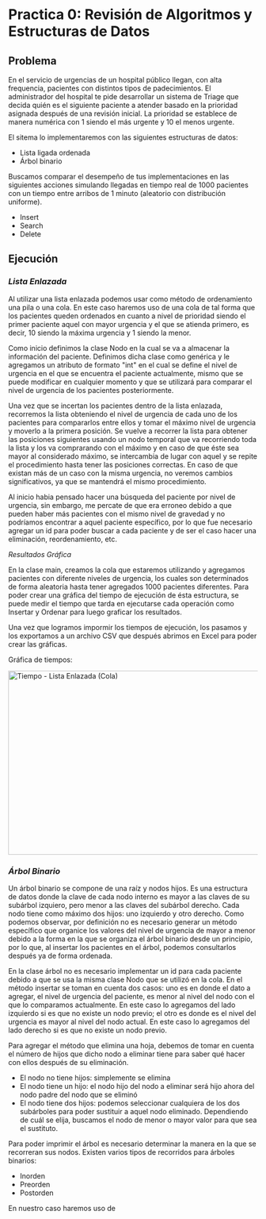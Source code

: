 # Practica 0: Revisión de Algoritmos y Estructuras de Datos

## **Problema**

En el servicio de urgencias de un hospital público llegan, con alta frequencia, pacientes con
distintos tipos de padecimientos. El administrador del hospital te pide desarrollar un sistema de
Triage que decida quién es el siguiente paciente a atender basado en la prioridad asignada después
de una revisión inicial. La prioridad se establece de manera numérica con 1 siendo el más urgente y 10 el menos
urgente. 

El sitema lo implementaremos con las siguientes estructuras de datos:
  - Lista ligada ordenada
  - Árbol binario 

Buscamos comparar el desempeño de tus implementaciones en las siguientes acciones simulando llegadas
en tiempo real de 1000 pacientes con un tiempo entre arribos de 1 minuto (aleatorio con
distribución uniforme).
  - Insert
  - Search
  - Delete

## **Ejecución**

### ***Lista Enlazada***
Al utilizar una lista enlazada podemos usar como método de ordenamiento una pila o una cola. En este caso haremos uso de una cola de tal forma que los pacientes queden ordenados en cuanto a nivel de prioridad siendo el primer paciente aquel con mayor urgencia y el que se atienda primero, es decir, 10 siendo la máxima urgencia y 1 siendo la menor. 

Como inicio definimos la clase Nodo en la cual se va a almacenar la información del paciente. Definimos dicha clase como genérica y le agregamos un atributo de formato "int" en el cual se define el nivel de urgencia en el que se encuentra el paciente actualmente, mismo que se puede modificar en cualquier momento y que se utilizará para comparar el nivel de urgencia de los pacientes posteriormente. 

Una vez que se incertan los pacientes dentro de la lista enlazada, recorremos la lista obteniendo el nivel de urgencia de cada uno de los pacientes para compararlos entre ellos y tomar el máximo nivel de urgencia y moverlo a la primera posición. Se vuelve a recorrer la lista para obtener las posiciones siguientes usando un nodo temporal que va recorriendo toda la lista y los va comprarando con el máximo y en caso de que éste sea mayor al considerado máximo, se intercambia de lugar con aquel y se repite el procedimiento hasta tener las posiciones correctas. En caso de que existan más de un caso con la misma urgencia, no veremos cambios significativos, ya que se mantendrá el mismo procedimiento. 

Al inicio habia pensado hacer una búsqueda del paciente por nivel de urgencia, sin embargo, me percate de que era erroneo debido a que pueden haber más pacientes con el mismo nivel de gravedad y no podríamos encontrar a aquel paciente específico, por lo que fue necesario agregar un id para poder buscar a cada paciente y de ser el caso hacer una eliminación, reordenamiento, etc.

 _Resultados Gráfica_

En la clase main, creamos la cola que estaremos utilizando y agregamos pacientes con diferente niveles de urgencia, los cuales son determinados de forma aleatoria hasta tener agregados 1000 pacientes diferentes. Para poder crear una gráfica del tiempo de ejecución de ésta estructura, se puede medir el tiempo que tarda en ejecutarse cada operación como Insertar y Ordenar para luego graficar los resultados. 

Una vez que logramos impormir los tiempos de ejecución, los pasamos y los exportamos a un archivo CSV que después abrimos en Excel para poder crear las gráficas. 

Gráfica de tiempos:


<img width="600" height="371" alt="Tiempo - Lista Enlazada (Cola)" src="https://github.com/user-attachments/assets/03656838-0be2-4c30-b41f-dbc3065bbfb4" />



### ***Árbol Binario***
Un árbol binario se compone de una raíz y nodos hijos. Es una estructura de datos donde la clave de cada nodo interno es mayor a las claves de su subárbol izquiero, pero menor a las claves del subárbol derecho. Cada nodo tiene como máximo dos hijos: uno izquierdo y otro derecho. Como podemos observar, por definición no es necesario generar un método específico que organice los valores del nivel de urgencia de mayor a menor debido a la forma en la que se organiza el árbol binario desde un principio, por lo que, al insertar los pacientes en el árbol, podemos consultarlos después ya de forma ordenada. 

En la clase árbol no es necesario implementar un id para cada paciente debido a que se usa la misma clase Nodo que se utilizó en la cola. En el método insertar se toman en cuenta dos casos: uno es en donde el dato a agregar, el nivel de urgencia del paciente, es menor al nivel del nodo con el que lo comparamos actualmente. En este caso lo agregamos del lado izquierdo si es que no existe un nodo previo; el otro es donde es el nivel del urgencia es mayor al nivel del nodo actual. En este caso lo agregamos del lado derecho si es que no existe un nodo previo. 

Para agregar el método que elimina una hoja, debemos de tomar en cuenta el número de hijos que dicho nodo a eliminar tiene para saber qué hacer con ellos después de su eliminación. 
* El nodo no tiene hijos: simplemente se elimina
* El nodo tiene un hijo: el nodo hijo del nodo a eliminar será hijo ahora del nodo padre del nodo que se eliminó
* El nodo tiene dos hijos: podemos seleccionar cualquiera de los dos subárboles para poder sustituir a aquel nodo eliminado. Dependiendo de cuál se elija, buscamos el nodo de menor o mayor valor para que sea el sustituto.

Para poder imprimir el árbol es necesario determinar la manera en la que se recorreran sus nodos. Existen varios tipos de recorridos para árboles binarios: 
  - Inorden
  - Preorden
  - Postorden

En nuestro caso haremos uso de 




